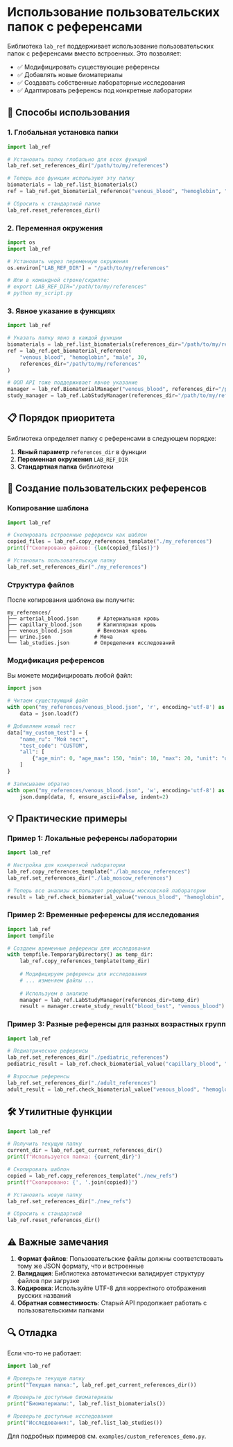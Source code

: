 # Использование пользовательских папок с референсами

Библиотека `lab_ref` поддерживает использование пользовательских папок с референсами вместо встроенных. Это позволяет:

- ✅ Модифицировать существующие референсы
- ✅ Добавлять новые биоматериалы
- ✅ Создавать собственные лабораторные исследования
- ✅ Адаптировать референсы под конкретные лаборатории

## 🎯 Способы использования

### 1. Глобальная установка папки

```python
import lab_ref

# Установить папку глобально для всех функций
lab_ref.set_references_dir("/path/to/my/references")

# Теперь все функции используют эту папку
biomaterials = lab_ref.list_biomaterials()
ref = lab_ref.get_biomaterial_reference("venous_blood", "hemoglobin", "male", 30)

# Сбросить к стандартной папке
lab_ref.reset_references_dir()
```

### 2. Переменная окружения

```python
import os
import lab_ref

# Установить через переменную окружения
os.environ["LAB_REF_DIR"] = "/path/to/my/references"

# Или в командной строке/скрипте:
# export LAB_REF_DIR="/path/to/my/references"
# python my_script.py
```

### 3. Явное указание в функциях

```python
import lab_ref

# Указать папку явно в каждой функции
biomaterials = lab_ref.list_biomaterials(references_dir="/path/to/my/references")
ref = lab_ref.get_biomaterial_reference(
    "venous_blood", "hemoglobin", "male", 30, 
    references_dir="/path/to/my/references"
)

# ООП API тоже поддерживает явное указание
manager = lab_ref.BiomaterialManager("venous_blood", references_dir="/path/to/my/references")
study_manager = lab_ref.LabStudyManager(references_dir="/path/to/my/references")
```

## 📋 Порядок приоритета

Библиотека определяет папку с референсами в следующем порядке:

1. **Явный параметр** `references_dir` в функции
2. **Переменная окружения** `LAB_REF_DIR`
3. **Стандартная папка** библиотеки

## 🔧 Создание пользовательских референсов

### Копирование шаблона

```python
import lab_ref

# Скопировать встроенные референсы как шаблон
copied_files = lab_ref.copy_references_template("./my_references")
print(f"Скопировано файлов: {len(copied_files)}")

# Установить пользовательскую папку
lab_ref.set_references_dir("./my_references")
```

### Структура файлов

После копирования шаблона вы получите:

```
my_references/
├── arterial_blood.json      # Артериальная кровь
├── capillary_blood.json     # Капиллярная кровь  
├── venous_blood.json        # Венозная кровь
├── urine.json              # Моча
└── lab_studies.json        # Определения исследований
```

### Модификация референсов

Вы можете модифицировать любой файл:

```python
import json

# Читаем существующий файл
with open("my_references/venous_blood.json", 'r', encoding='utf-8') as f:
    data = json.load(f)

# Добавляем новый тест
data["my_custom_test"] = {
    "name_ru": "Мой тест",
    "test_code": "CUSTOM",
    "all": [
        {"age_min": 0, "age_max": 150, "min": 10, "max": 20, "unit": "units"}
    ]
}

# Записываем обратно
with open("my_references/venous_blood.json", 'w', encoding='utf-8') as f:
    json.dump(data, f, ensure_ascii=False, indent=2)
```

## 💡 Практические примеры

### Пример 1: Локальные референсы лаборатории

```python
import lab_ref

# Настройка для конкретной лаборатории
lab_ref.copy_references_template("./lab_moscow_references")
lab_ref.set_references_dir("./lab_moscow_references")

# Теперь все анализы используют референсы московской лаборатории
result = lab_ref.check_biomaterial_value("venous_blood", "hemoglobin", 145, "male", 30)
```

### Пример 2: Временные референсы для исследования

```python
import lab_ref
import tempfile

# Создаем временные референсы для исследования
with tempfile.TemporaryDirectory() as temp_dir:
    lab_ref.copy_references_template(temp_dir)
    
    # Модифицируем референсы для исследования
    # ... изменяем файлы ...
    
    # Используем в анализе
    manager = lab_ref.LabStudyManager(references_dir=temp_dir)
    result = manager.create_study_result("blood_test", "venous_blood")
```

### Пример 3: Разные референсы для разных возрастных групп

```python
import lab_ref

# Педиатрические референсы
lab_ref.set_references_dir("./pediatric_references")
pediatric_result = lab_ref.check_biomaterial_value("capillary_blood", "hemoglobin", 110, "male", 5)

# Взрослые референсы  
lab_ref.set_references_dir("./adult_references")
adult_result = lab_ref.check_biomaterial_value("venous_blood", "hemoglobin", 150, "male", 30)
```

## 🛠️ Утилитные функции

```python
import lab_ref

# Получить текущую папку
current_dir = lab_ref.get_current_references_dir()
print(f"Используется папка: {current_dir}")

# Скопировать шаблон
copied = lab_ref.copy_references_template("./new_refs")
print(f"Скопировано: {', '.join(copied)}")

# Установить новую папку
lab_ref.set_references_dir("./new_refs")

# Сбросить к стандартной
lab_ref.reset_references_dir()
```

## ⚠️ Важные замечания

1. **Формат файлов**: Пользовательские файлы должны соответствовать тому же JSON формату, что и встроенные
2. **Валидация**: Библиотека автоматически валидирует структуру файлов при загрузке
3. **Кодировка**: Используйте UTF-8 для корректного отображения русских названий
4. **Обратная совместимость**: Старый API продолжает работать с пользовательскими папками

## 🔍 Отладка

Если что-то не работает:

```python
import lab_ref

# Проверьте текущую папку
print("Текущая папка:", lab_ref.get_current_references_dir())

# Проверьте доступные биоматериалы
print("Биоматериалы:", lab_ref.list_biomaterials())

# Проверьте доступные исследования
print("Исследования:", lab_ref.list_lab_studies())
```

Для подробных примеров см. `examples/custom_references_demo.py`.
